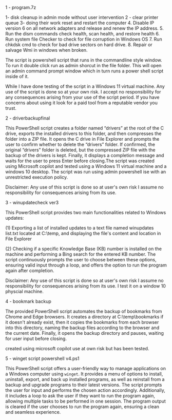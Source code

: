 1 - program.7z

1- disk cleanup in admin mode without user  intervention
2 - clear printer queue 
3- doing their work reset and restart the computer
4. Disable IP version 6 on all network adapters and release and renew the IP address.
5. Run the dism commands check health,  scan health, and restore health
6. Run system file Checker to check for file corruption in Windows OS
7. Run chkdsk cmd to check for bad drive sectors on hard drive.
8. Repair or salvage Wmi in windows when broken.

The script is powershell script that runs in the commandline style window. To run it double click run as admin shorcut in the file folder. This will open an admin command prompt window which in turn runs a power shell script inside of it.

While I have done testing of the script in a Windows 11 virtual machine. Any use of the script is done so at your own risk. I accept no responsibility for any consequences arising from your use of the script period. If you have concerns about using it look for a paid tool from a reputable vendor you trust.


2 - driverbackupfinal

This PowerShell script creates a folder named “drivers” at the root of the C drive, exports the installed drivers to this folder, and then compresses the folder into a ZIP file. It opens the C drive in File Explorer and prompts the user to confirm whether to delete the “drivers” folder. If confirmed, the original “drivers” folder is deleted, but the compressed ZIP file with the backup of the drivers is kept.  Finally, it displays a completion message and waits for the user to press Enter before closing.The script was created using Microsoft copilot and tested using a Windows 11 virtual machine and a windows 10 desktop. The script was run using admin powershell ise with an unrestricted execution policy.

Disclaimer: Any use of this script is done so at user's own risk I assume no responsibility for consequences arising from its use.

3 - winupdatecheck ver3

This PowerShell script provides two main functionalities related to Windows updates:

(1) Exporting a list of installed updates to a text file named winupdates list.txt located at C:\temp, and displaying the file's content and location in File Explorer

(2) Checking if a specific Knowledge Base (KB) number is installed on the machine and performing a Bing search for the entered KB number. The script continuously prompts the user to choose between these options, ensuring valid input through a loop, and offers the option to run the program again after completion.

Disclaimer: Any use of this script is done so at user's own risk I assume no responsibility for consequences arising from its use. I test it on a window 10 physcial machine.

4 - bookmark backup

The provided PowerShell script automates the backup of bookmarks from Chrome and Edge browsers. It creates a directory at C:\temp\bookmarks if it doesn't already exist, then it copies the bookmarks from each browser into this directory, naming the backup files according to the browser and the current date. Finally, it opens the backup directory and pauses, waiting for user input before closing.

created using microsoft copilot use at own risk but has been tested.

5 - winget script powershell v4.ps1

This PowerShell script offers a user-friendly way to manage applications on a Windows computer using `winget`. It provides a menu of options to install, uninstall, export, and back up installed programs, as well as reinstall from a backup and upgrade programs to their latest versions. The script prompts the user for input and performs the chosen action accordingly. Additionally, it includes a loop to ask the user if they want to run the program again, allowing multiple tasks to be performed in one session. The program output is cleared if the user chooses to run the program again, ensuring a clean and seamless experience.

